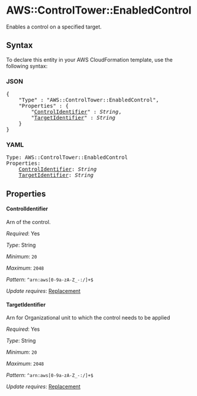 # AWS::ControlTower::EnabledControl

Enables a control on a specified target.

## Syntax

To declare this entity in your AWS CloudFormation template, use the following syntax:

### JSON

<pre>
{
    "Type" : "AWS::ControlTower::EnabledControl",
    "Properties" : {
        "<a href="#controlidentifier" title="ControlIdentifier">ControlIdentifier</a>" : <i>String</i>,
        "<a href="#targetidentifier" title="TargetIdentifier">TargetIdentifier</a>" : <i>String</i>
    }
}
</pre>

### YAML

<pre>
Type: AWS::ControlTower::EnabledControl
Properties:
    <a href="#controlidentifier" title="ControlIdentifier">ControlIdentifier</a>: <i>String</i>
    <a href="#targetidentifier" title="TargetIdentifier">TargetIdentifier</a>: <i>String</i>
</pre>

## Properties

#### ControlIdentifier

Arn of the control.

_Required_: Yes

_Type_: String

_Minimum_: <code>20</code>

_Maximum_: <code>2048</code>

_Pattern_: <code>^arn:aws[0-9a-zA-Z_\-:\/]+$</code>

_Update requires_: [Replacement](https://docs.aws.amazon.com/AWSCloudFormation/latest/UserGuide/using-cfn-updating-stacks-update-behaviors.html#update-replacement)

#### TargetIdentifier

Arn for Organizational unit to which the control needs to be applied

_Required_: Yes

_Type_: String

_Minimum_: <code>20</code>

_Maximum_: <code>2048</code>

_Pattern_: <code>^arn:aws[0-9a-zA-Z_\-:\/]+$</code>

_Update requires_: [Replacement](https://docs.aws.amazon.com/AWSCloudFormation/latest/UserGuide/using-cfn-updating-stacks-update-behaviors.html#update-replacement)
